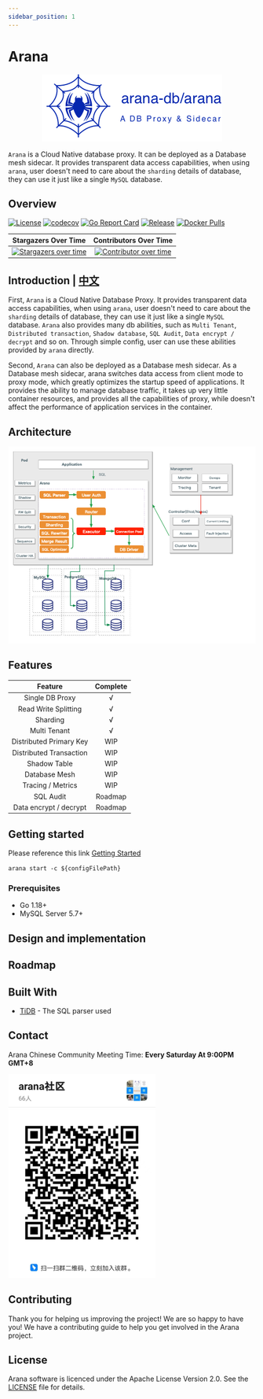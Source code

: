 ```yaml
---
sidebar_position: 1
---
```


# Arana

<div align="center">
    <img src="https://raw.githubusercontent.com/arana-db/arana/master/docs/pics/arana-main.png"/>
</div>

`Arana` is a Cloud Native database proxy. It can be deployed as a Database mesh sidecar. It provides transparent data access capabilities,
when using `arana`, user doesn't need to care about the `sharding` details of database, they can use it just like a single `MySQL` database.

## Overview

[![License](https://img.shields.io/badge/license-Apache--2.0-blue.svg)](https://github.com/arana-db/arana/blob/master/LICENSE)
[![codecov](https://codecov.io/gh/arana-db/arana/branch/master/graph/badge.svg)](https://codecov.io/gh/arana-db/arana)
[![Go Report Card](https://goreportcard.com/badge/github.com/arana-db/arana)](https://goreportcard.com/report/github.com/arana-db/arana)
[![Release](https://img.shields.io/github/v/release/arana-db/arana)](https://img.shields.io/github/v/release/arana-db/arana)
[![Docker Pulls](https://img.shields.io/docker/pulls/aranadb/arana)](https://img.shields.io/docker/pulls/aranadb/arana)

|                                             **Stargazers Over Time**                                              | **Contributors Over Time**                                                                                                                                                                                                                       |
|:-----------------------------------------------------------------------------------------------------------------:|:------------------------------------------------------------------------------------------------------------------------------------------------------------------------------------------------------------------------------------------------:|
|      [![Stargazers over time](https://starchart.cc/arana-db/arana.svg)](https://starchart.cc/arana-db/arana)      | [![Contributor over time](https://contributor-graph-api.apiseven.com/contributors-svg?chart=contributorOverTime&repo=arana-db/arana)](https://contributor-graph-api.apiseven.com/contributors-svg?chart=contributorOverTime&repo=arana-db/arana) |


## Introduction | [中文](https://github.com/arana-db/arana/blob/master/README_CN.md)

First, `Arana` is a Cloud Native Database Proxy. It provides transparent data access capabilities, when using `arana`,
user doesn't need to care about the `sharding` details of database, they can use it just like a single `MySQL` database.
`Arana` also provides many db abilities, such as `Multi Tenant`, `Distributed transaction`, `Shadow database`, `SQL Audit`, `Data encrypt / decrypt`
and so on. Through simple config, user can use these abilities provided by `arana` directly.

Second, `Arana` can also be deployed as a Database mesh sidecar. As a Database mesh sidecar, arana switches data access from
client mode to proxy mode, which greatly optimizes the startup speed of applications. It provides the ability to manage database
traffic, it takes up very little container resources, and provides all the capabilities of proxy, while doesn't affect the performance
of application services in the container.

## Architecture

<img src="https://raw.githubusercontent.com/arana-db/arana/master/docs/pics/arana-architecture.png"/>

## Features

|       **Feature**       | **Complete** |
|:-----------------------:|:------------:|
|     Single DB Proxy     |      √       |
|  Read Write Splitting   |      √       |
|        Sharding         |      √       |
|      Multi Tenant       |      √       |
| Distributed Primary Key |     WIP      |
| Distributed Transaction |     WIP      |
|      Shadow Table       |     WIP      |
|      Database Mesh      |     WIP      |
|    Tracing / Metrics    |     WIP      |
|        SQL Audit        |   Roadmap    |
| Data encrypt / decrypt  |   Roadmap    |

## Getting started

Please reference this link [Getting Started](https://github.com/arana-db/arana/discussions/172)

```
arana start -c ${configFilePath}
```

### Prerequisites

+ Go 1.18+
+ MySQL Server 5.7+

## Design and implementation

## Roadmap

## Built With

- [TiDB](https://github.com/pingcap/tidb) - The SQL parser used

## Contact

Arana Chinese Community Meeting Time: **Every Saturday At 9:00PM GMT+8**

<img src="https://raw.githubusercontent.com/arana-db/arana/master/docs/pics/dingtalk-group.jpeg" width="300px"/>

## Contributing

Thank you for helping us improving the project! We are so happy to have you! We have a contributing guide to help you get involved in the Arana project.

## License
Arana software is licenced under the Apache License Version 2.0. See the [LICENSE](https://github.com/arana-db/arana/blob/master/LICENSE) file for details.
